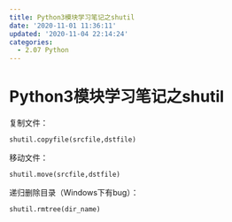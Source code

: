 ```yaml
---
title: Python3模块学习笔记之shutil
date: '2020-11-01 11:36:11'
updated: '2020-11-04 22:14:24'
categories:
  - 2.07 Python
---
```

# Python3模块学习笔记之shutil

复制文件：

```python
shutil.copyfile(srcfile,dstfile)
```

移动文件：

```python
shutil.move(srcfile,dstfile)
```

递归删除目录（Windows下有bug）：

```python
shutil.rmtree(dir_name)
```
